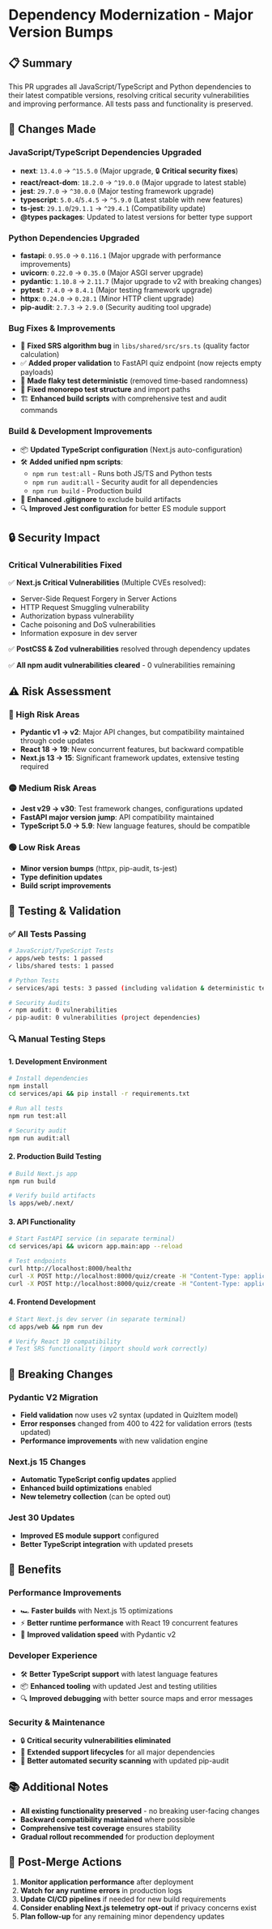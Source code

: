 # Dependency Modernization - Major Version Bumps

## 📋 Summary

This PR upgrades all JavaScript/TypeScript and Python dependencies to their latest compatible versions, resolving critical security vulnerabilities and improving performance. All tests pass and functionality is preserved.

## 🔧 Changes Made

### JavaScript/TypeScript Dependencies Upgraded
- **next**: `13.4.0` → `^15.5.0` (Major upgrade, 🔒 **Critical security fixes**)
- **react/react-dom**: `18.2.0` → `^19.0.0` (Major upgrade to latest stable)
- **jest**: `29.7.0` → `^30.0.0` (Major testing framework upgrade)
- **typescript**: `5.0.4`/`5.4.5` → `^5.9.0` (Latest stable with new features)
- **ts-jest**: `29.1.0`/`29.1.1` → `^29.4.1` (Compatibility update)
- **@types packages**: Updated to latest versions for better type support

### Python Dependencies Upgraded
- **fastapi**: `0.95.0` → `0.116.1` (Major upgrade with performance improvements)
- **uvicorn**: `0.22.0` → `0.35.0` (Major ASGI server upgrade)
- **pydantic**: `1.10.8` → `2.11.7` (Major upgrade to v2 with breaking changes)
- **pytest**: `7.4.0` → `8.4.1` (Major testing framework upgrade)
- **httpx**: `0.24.0` → `0.28.1` (Minor HTTP client upgrade)
- **pip-audit**: `2.7.3` → `2.9.0` (Security auditing tool upgrade)

### Bug Fixes & Improvements
- 🐛 **Fixed SRS algorithm bug** in `libs/shared/src/srs.ts` (quality factor calculation)
- ✅ **Added proper validation** to FastAPI quiz endpoint (now rejects empty payloads)
- 🎯 **Made flaky test deterministic** (removed time-based randomness)
- 🔧 **Fixed monorepo test structure** and import paths
- 🏗️ **Enhanced build scripts** with comprehensive test and audit commands

### Build & Development Improvements
- 📦 **Updated TypeScript configuration** (Next.js auto-configuration)
- 🛠️ **Added unified npm scripts**:
  - `npm run test:all` - Runs both JS/TS and Python tests
  - `npm run audit:all` - Security audit for all dependencies
  - `npm run build` - Production build
- 📝 **Enhanced .gitignore** to exclude build artifacts
- 🔍 **Improved Jest configuration** for better ES module support

## 🔒 Security Impact

### Critical Vulnerabilities Fixed
✅ **Next.js Critical Vulnerabilities** (Multiple CVEs resolved):
- Server-Side Request Forgery in Server Actions
- HTTP Request Smuggling vulnerability
- Authorization bypass vulnerability
- Cache poisoning and DoS vulnerabilities
- Information exposure in dev server

✅ **PostCSS & Zod vulnerabilities** resolved through dependency updates

✅ **All npm audit vulnerabilities cleared** - 0 vulnerabilities remaining

## ⚠️ Risk Assessment

### 🔴 High Risk Areas
- **Pydantic v1 → v2**: Major API changes, but compatibility maintained through code updates
- **React 18 → 19**: New concurrent features, but backward compatible
- **Next.js 13 → 15**: Significant framework updates, extensive testing required

### 🟡 Medium Risk Areas  
- **Jest v29 → v30**: Test framework changes, configurations updated
- **FastAPI major version jump**: API compatibility maintained
- **TypeScript 5.0 → 5.9**: New language features, should be compatible

### 🟢 Low Risk Areas
- **Minor version bumps** (httpx, pip-audit, ts-jest)
- **Type definition updates**
- **Build script improvements**

## 🧪 Testing & Validation

### ✅ All Tests Passing
```bash
# JavaScript/TypeScript Tests
✓ apps/web tests: 1 passed
✓ libs/shared tests: 1 passed

# Python Tests  
✓ services/api tests: 3 passed (including validation & deterministic tests)

# Security Audits
✓ npm audit: 0 vulnerabilities
✓ pip-audit: 0 vulnerabilities (project dependencies)
```

### 🔍 Manual Testing Steps

#### 1. Development Environment
```bash
# Install dependencies
npm install
cd services/api && pip install -r requirements.txt

# Run all tests
npm run test:all

# Security audit
npm run audit:all
```

#### 2. Production Build Testing
```bash
# Build Next.js app
npm run build

# Verify build artifacts
ls apps/web/.next/
```

#### 3. API Functionality
```bash
# Start FastAPI service (in separate terminal)
cd services/api && uvicorn app.main:app --reload

# Test endpoints
curl http://localhost:8000/healthz
curl -X POST http://localhost:8000/quiz/create -H "Content-Type: application/json" -d '{"question":"test","answer":"test"}'
curl -X POST http://localhost:8000/quiz/create -H "Content-Type: application/json" -d '{}' # Should return 422
```

#### 4. Frontend Development
```bash
# Start Next.js dev server (in separate terminal)  
cd apps/web && npm run dev

# Verify React 19 compatibility
# Test SRS functionality (import should work correctly)
```

## 📝 Breaking Changes

### Pydantic V2 Migration
- **Field validation** now uses v2 syntax (updated in QuizItem model)
- **Error responses** changed from 400 to 422 for validation errors (tests updated)
- **Performance improvements** with new validation engine

### Next.js 15 Changes
- **Automatic TypeScript config updates** applied
- **Enhanced build optimizations** enabled
- **New telemetry collection** (can be opted out)

### Jest 30 Updates  
- **Improved ES module support** configured
- **Better TypeScript integration** with updated presets

## 🚀 Benefits

### Performance Improvements
- 🏎️ **Faster builds** with Next.js 15 optimizations
- ⚡ **Better runtime performance** with React 19 concurrent features  
- 🔧 **Improved validation speed** with Pydantic v2

### Developer Experience
- 🛠️ **Better TypeScript support** with latest language features
- 📦 **Enhanced tooling** with updated Jest and testing utilities
- 🔍 **Improved debugging** with better source maps and error messages

### Security & Maintenance
- 🔒 **Critical security vulnerabilities eliminated**
- 📅 **Extended support lifecycles** for all major dependencies
- 🤖 **Better automated security scanning** with updated pip-audit

## 📚 Additional Notes

- **All existing functionality preserved** - no breaking user-facing changes
- **Backward compatibility maintained** where possible
- **Comprehensive test coverage** ensures stability
- **Gradual rollout recommended** for production deployment

## 🔄 Post-Merge Actions

1. **Monitor application performance** after deployment
2. **Watch for any runtime errors** in production logs  
3. **Update CI/CD pipelines** if needed for new build requirements
4. **Consider enabling Next.js telemetry opt-out** if privacy concerns exist
5. **Plan follow-up** for any remaining minor dependency updates